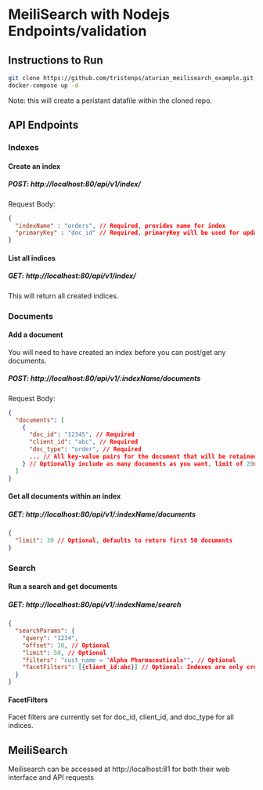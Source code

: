 # MeiliSearch with Nodejs Endpoints/validation

## Instructions to Run
```bash
git clone https://github.com/tristenps/aturian_meilisearch_example.git
docker-compose up -d
```
Note: this will create a peristant datafile within the cloned repo.

## API Endpoints

### Indexes
#### Create an index
##### POST: http://localhost:80/api/v1/index/
Request Body:
```json
{
  "indexName" : "orders", // Required, provides name for index
  "primaryKey" : "doc_id" // Required, primaryKey will be used for update and uniqueness
}
```
#### List all indices
##### GET: http://localhost:80/api/v1/index/
This will return all created indices.

### Documents
#### Add a document
You will need to have created an index before you can post/get any documents.
##### POST: http://localhost:80/api/v1/:indexName/documents
Request Body:
```json
{
  "documents": [
    {
      "doc_id": "12345", // Required
      "client_id": "abc", // Required
      "doc_type": "order", // Required
      ... // All key-value pairs for the document that will be retained and searched through
    } // Optionally include as many documents as you want, limit of 20mb packet size
  ]
}
```
#### Get all documents within an index
##### GET: http://localhost:80/api/v1/:indexName/documents
```json
{
  "limit": 30 // Optional, defaults to return first 50 documents
}
```

### Search
#### Run a search and get documents
##### GET: http://localhost:80/api/v1/:indexName/search
```json
{
  "searchParams": {
    "query": "1234",
    "offset": 10, // Optional
    "limit": 50, // Optional  
    "filters": "cust_name = "Alpha Pharmaceuticals"", // Optional
    "facetFilters": [{client_id:abc}] // Optional: Indexes are only created with facet filters on required doc fields
  }
}
```
#### FacetFilters
Facet filters are currently set for doc_id, client_id, and doc_type for all indices. 

## MeiliSearch
Meilisearch can be accessed at http://localhost:81 for both their web interface and API requests
